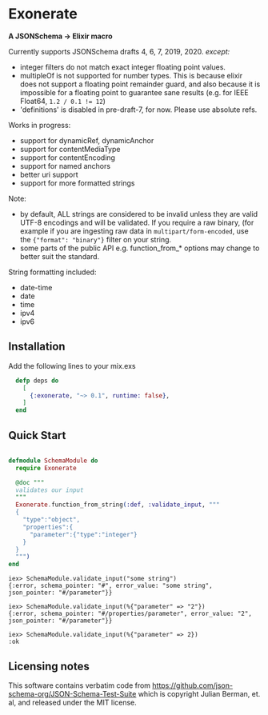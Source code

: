 # Exonerate

**A JSONSchema -> Elixir macro**

Currently supports JSONSchema drafts 4, 6, 7, 2019, 2020.  *except:*

- integer filters do not match exact integer floating point values.
- multipleOf is not supported for number types.  This is because
elixir does not support a floating point remainder guard, and also
because it is impossible for a floating point to guarantee sane results
(e.g. for IEEE Float64, `1.2 / 0.1 != 12`)
- 'definitions' is disabled in pre-draft-7, for now.  Please use absolute refs.

Works in progress:

- support for dynamicRef, dynamicAnchor
- support for contentMediaType
- support for contentEncoding
- support for named anchors
- better uri support
- support for more formatted strings

Note:
- by default, ALL strings are considered to be invalid unless they are valid
  UTF-8 encodings and will be validated.  If you require a raw binary, (for example
  if you are ingesting raw data in `multipart/form-encoded`, use the
  `{"format": "binary"}` filter on your string.
- some parts of the public API e.g. function_from_* options may change to better
  suit the standard.

String formatting included:
- date-time
- date
- time
- ipv4
- ipv6

## Installation

Add the following lines to your mix.exs

```elixir
  defp deps do
    [
      {:exonerate, "~> 0.1", runtime: false},
    ]
  end
```

## Quick Start

```elixir

defmodule SchemaModule do
  require Exonerate

  @doc """
  validates our input
  """
  Exonerate.function_from_string(:def, :validate_input, """
  {
    "type":"object",
    "properties":{
      "parameter":{"type":"integer"}
    }
  }
  """)
end
```
```
iex> SchemaModule.validate_input("some string")
{:error, schema_pointer: "#", error_value: "some string", json_pointer: "#/parameter"}}

iex> SchemaModule.validate_input(%{"parameter" => "2"})
{:error, schema_pointer: "#/properties/parameter", error_value: "2", json_pointer: "#/parameter"}}

iex> SchemaModule.validate_input(%{"parameter" => 2})
:ok

```

## Licensing notes

This software contains verbatim code from https://github.com/json-schema-org/JSON-Schema-Test-Suite
which is copyright Julian Berman, et. al, and released under the MIT license.
